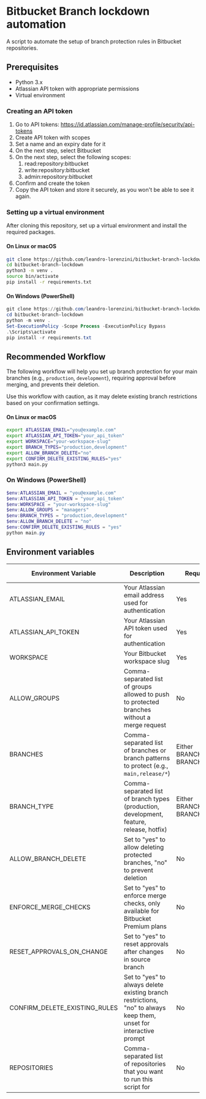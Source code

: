 # Bitbucket Branch lockdown automation

A script to automate the setup of branch protection rules in Bitbucket repositories.

## Prerequisites

- Python 3.x
- Atlassian API token with appropriate permissions
- Virtual environment

### Creating an API token

1. Go to API tokens: <https://id.atlassian.com/manage-profile/security/api-tokens>
2. Create API token with scopes
3. Set a name and an expiry date for it
4. On the next step, select Bitbucket
5. On the next step, select the following scopes:
    1. read:repository:bitbucket
    2. write:repository:bitbucket
    3. admin:repository:bitbucket
6. Confirm and create the token
7. Copy the API token and store it securely, as you won't be able to see it again.

### Setting up a virtual environment

After cloning this repository, set up a virtual environment and install the required packages.

#### On Linux or macOS

```bash
git clone https://github.com/leandro-lorenzini/bitbucket-branch-lockdown.git
cd bitbucket-branch-lockdown
python3 -m venv .
source bin/activate
pip install -r requirements.txt
```

#### On Windows (PowerShell)

```powershell
git clone https://github.com/leandro-lorenzini/bitbucket-branch-lockdown.git
cd bitbucket-branch-lockdown
python -m venv .
Set-ExecutionPolicy -Scope Process -ExecutionPolicy Bypass
.\Scripts\activate
pip install -r requirements.txt
```

## Recommended Workflow

The following workflow will help you set up branch protection for your main branches (e.g., `production`, `development`), requiring approval before merging, and prevents their deletion.

Use this workflow with caution, as it may delete existing branch restrictions based on your confirmation settings.

#### On Linux or macOS

```bash
export ATLASSIAN_EMAIL="you@example.com"
export ATLASSIAN_API_TOKEN="your_api_token"
export WORKSPACE="your-workspace-slug"
export BRANCH_TYPES="production,development"
export ALLOW_BRANCH_DELETE="no"
export CONFIRM_DELETE_EXISTING_RULES="yes"
python3 main.py
```

### On Windows (PowerShell)

```powershell
$env:ATLASSIAN_EMAIL = "you@example.com"
$env:ATLASSIAN_API_TOKEN = "your_api_token"
$env:WORKSPACE = "your-workspace-slug"
$env:ALLOW_GROUPS = "managers"
$env:BRANCH_TYPES = "production,development"
$env:ALLOW_BRANCH_DELETE = "no"
$env:CONFIRM_DELETE_EXISTING_RULES = "yes"
python main.py
```

## Environment variables

| Environment Variable               | Description                                                                                     | Required | Default Value |
|------------------------------------|-------------------------------------------------------------------------------------------------|----------|----------------|
| ATLASSIAN_EMAIL                    | Your Atlassian email address used for authentication                                            | Yes      | None           |
| ATLASSIAN_API_TOKEN                | Your Atlassian API token used for authentication                                                | Yes      | None           |
| WORKSPACE                          | Your Bitbucket workspace slug                                                                   | Yes      | None           |
| ALLOW_GROUPS                       | Comma-separated list of groups allowed to push to protected branches without a merge request    | No       | None           |
| BRANCHES                           | Comma-separated list of branches or branch patterns to protect (e.g., `main,release/*`)         | Either BRANCHES or BRANCH_TYPE | None |
| BRANCH_TYPE                        | Comma-separated list of branch types (production, development, feature, release, hotfix)        | Either BRANCHES or BRANCH_TYPE | None |
| ALLOW_BRANCH_DELETE                | Set to "yes" to allow deleting protected branches, "no" to prevent deletion                     | No       | no             |
| ENFORCE_MERGE_CHECKS               | Set to "yes" to enforce merge checks, only available for Bitbucket Premium plans                | No       | no             |
| RESET_APPROVALS_ON_CHANGE      | Set to "yes" to reset approvals after changes in source branch | No       | None |
| CONFIRM_DELETE_EXISTING_RULES      | Set to "yes" to always delete existing branch restrictions, "no" to always keep them, unset for interactive prompt | No       | None |
| REPOSITORIES      | Comma-separated list of repositories that you want to run this script for | No       | None |
